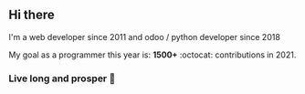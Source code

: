 ## Hi there

I'm a web developer since 2011 and odoo / python developer since 2018

My goal as a programmer this year is: **1500+** :octocat: contributions in 2021.

### Live long and prosper :vulcan_salute:

<!--
**neo-oien/neo-oien** is a ✨ _special_ ✨ repository because its `README.md` (this file) appears on your GitHub profile.

Here are some ideas to get you started:

- 🔭 I’m currently working on ...
- 🌱 I’m currently learning ...
- 👯 I’m looking to collaborate on ...
- 🤔 I’m looking for help with ...
- 💬 Ask me about ...
- 📫 How to reach me: ...
- 😄 Pronouns: ...
- ⚡ Fun fact: ...
-->
